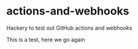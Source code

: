 # actions-and-webhooks
Hackery to test out GitHub actions and webhooks

This is a test, here we go again